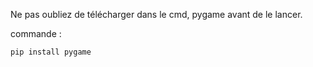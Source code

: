 Ne pas oubliez de télécharger dans le cmd, pygame avant de le lancer.

commande : 
```shell
pip install pygame
```
